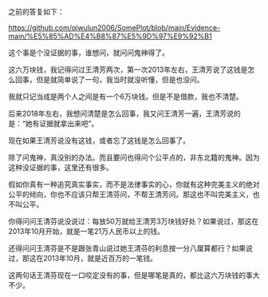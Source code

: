 之前的答复如下：

https://github.com/qiwulun2006/SomePlot/blob/main/Evidence-main/%E5%85%AD%E4%B8%87%E5%9D%97%E9%92%B1

这个事是个没证据的事，谁想问，就问问鬼神得了。

这六万块钱，我记得问过王清芳两次，第一次2013年左右，王清芳说了这钱是怎么回事，但是就简单说了一句，我当时就没听懂，但是也没问。

我就只记当成是两个人之间是有一个6万块钱。但是不是借款，我也不清楚。

后来2018年左右，我想问清楚是怎么回事，我又问王清芳一遍，王清芳说的是：“她有证据就拿出来吧”。

现在如果王清芳说没有这钱，或者忘了这钱是怎么回事了。

除了问鬼神，真没别的办法。而且要问也得问个公平点的，非东北籍的鬼神。因为这种没证据的事，这里还有很多。

假如你真有一种追究真实事实，而不是法律事实的心，你就有这种完美主义的绝对公平的倾向，你也不应该只帮王清芬问，不帮王清芳问。那这也不叫完美主义，也不叫公平。

你得问问王清芬说没说过：每放50万就给王清芳3万块钱好处？如果说过，那这在2013年10月开始，就是一笔21万人民币以上的钱。

还得问问王清芬是不是跟张青山说过她王清芬的利息按一分八厘算都行？如果说过，那这在2013年10月，就是近百万的一笔钱。

这两句话王清芬现在一口咬定没有的事，但是哪笔是真的，都比这六万块钱的事大不少。

